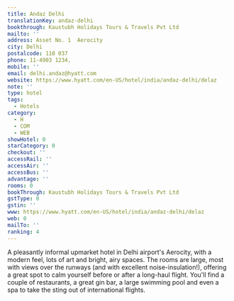```yaml
---
title: Andaz Delhi
translationKey: andaz-delhi
bookthrough: Kaustubh Holidays Tours & Travels Pvt Ltd
mailto: ''
address: Asset No. 1  Aerocity
city: Delhi
postalcode: 110 037
phone: 11-4903 1234,
mobile: ''
email: delhi.andaz@hyatt.com
website: https://www.hyatt.com/en-US/hotel/india/andaz-delhi/delaz
note: ''
type: hotel
tags:
  - Hotels
category:
  - H
  - COM
  - WEB
showHotel: 0
starCategory: 0
checkout: ''
accessRail: ''
accessAir: ''
accessBus: ''
advantage: ''
rooms: 0
bookThrough: Kaustubh Holidays Tours & Travels Pvt Ltd
gstType: 0
gstin: ''
www: https://www.hyatt.com/en-US/hotel/india/andaz-delhi/delaz
web: 0
mailTo: ''
ranking: 4
---
```



















A pleasantly informal upmarket hotel in Delhi airport's Aerocity, with a modern feel, lots of art and bright, airy spaces. The rooms are large, most with views over the runways (and with excellent noise-insulation!), offering a great spot to calm yourself before or after a long-haul flight. You'll find a couple of restaurants, a great gin bar, a large swimming pool and even a spa to take the sting out of international flights.